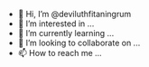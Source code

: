 - 👋 Hi, I’m @deviluthfitaningrum
- 👀 I’m interested in ...
- 🌱 I’m currently learning ...
- 💞️ I’m looking to collaborate on ...
- 📫 How to reach me ...

<!---
deviluthfitaningrum/deviluthfitaningrum is a ✨ special ✨ repository because its `README.md` (this file) appears on your GitHub profile.
You can click the Preview link to take a look at your changes.
--->
